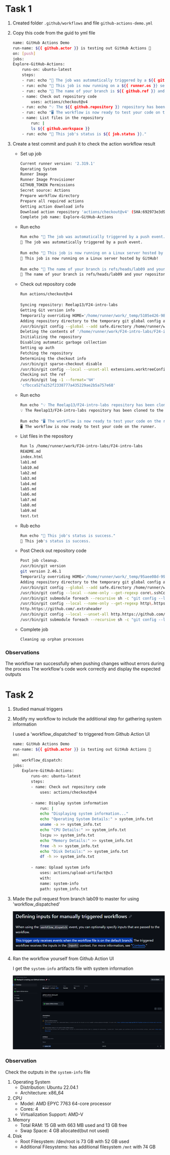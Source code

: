 # Task 1

1. Created folder `.github/workflows` and file `github-actions-demo.yml`
2. Copy this code from the guid to yml file
    ```sh
    name: GitHub Actions Demo
    run-name: ${{ github.actor }} is testing out GitHub Actions 🚀
    on: [push]
    jobs:
    Explore-GitHub-Actions:
        runs-on: ubuntu-latest
        steps:
        - run: echo "🎉 The job was automatically triggered by a ${{ github.event_name }} event."
        - run: echo "🐧 This job is now running on a ${{ runner.os }} server hosted by GitHub!"
        - run: echo "🔎 The name of your branch is ${{ github.ref }} and your repository is ${{ github.repository }}."
        - name: Check out repository code
            uses: actions/checkout@v4
        - run: echo "💡 The ${{ github.repository }} repository has been cloned to the runner."
        - run: echo "🖥️ The workflow is now ready to test your code on the runner."
        - name: List files in the repository
            run: |
            ls ${{ github.workspace }}
        - run: echo "🍏 This job's status is ${{ job.status }}."

    ```
3. Create a test commit and push it to check the action workflow result

    - Set up job
        ```sh
        Current runner version: '2.319.1'
        Operating System
        Runner Image
        Runner Image Provisioner
        GITHUB_TOKEN Permissions
        Secret source: Actions
        Prepare workflow directory
        Prepare all required actions
        Getting action download info
        Download action repository 'actions/checkout@v4' (SHA:692973e3d937129bcbf40652eb9f2f61becf3332)
        Complete job name: Explore-GitHub-Actions
        ```

    - Run echo

        ```sh
        Run echo "🎉 The job was automatically triggered by a push event."
        🎉 The job was automatically triggered by a push event.

        Run echo "🐧 This job is now running on a Linux server hosted by GitHub!"
        🐧 This job is now running on a Linux server hosted by GitHub!

        Run echo "🔎 The name of your branch is refs/heads/lab09 and your repository is Reelap13/F24-intro-labs."
        🔎 The name of your branch is refs/heads/lab09 and your repository is Reelap13/F24-intro-labs.
        ```

    - Check out repository code

        ```sh
        Run actions/checkout@v4

        Syncing repository: Reelap13/F24-intro-labs
        Getting Git version info
        Temporarily overriding HOME='/home/runner/work/_temp/5105e426-986f-40e4-b4f4-999082763bb4' before making global git config changes
        Adding repository directory to the temporary git global config as a safe directory
        /usr/bin/git config --global --add safe.directory /home/runner/work/F24-intro-labs/F24-intro-labs
        Deleting the contents of '/home/runner/work/F24-intro-labs/F24-intro-labs'
        Initializing the repository
        Disabling automatic garbage collection
        Setting up auth
        Fetching the repository
        Determining the checkout info
        /usr/bin/git sparse-checkout disable
        /usr/bin/git config --local --unset-all extensions.worktreeConfig
        Checking out the ref
        /usr/bin/git log -1 --format='%H'
        'cfbcca52fa252f2338777a435229ae2b5a757e68'
        ```

    - Run echo

        ```sh
        Run echo "💡 The Reelap13/F24-intro-labs repository has been cloned to the runner."
        💡 The Reelap13/F24-intro-labs repository has been cloned to the runner.
        
        Run echo "🖥️ The workflow is now ready to test your code on the runner."
        🖥️ The workflow is now ready to test your code on the runner.
        ```

    - List files in the repository

        ```sh
        Run ls /home/runner/work/F24-intro-labs/F24-intro-labs
        README.md
        index.html
        lab1.md
        lab10.md
        lab2.md
        lab3.md
        lab4.md
        lab5.md
        lab6.md
        lab7.md
        lab8.md
        lab9.md
        test.txt
        ```

    - Rub echo

        ``` sh
        Run echo "🍏 This job's status is success."
        🍏 This job's status is success.
        ```

    - Post Check out repository code

        ```sh
        Post job cleanup.
        /usr/bin/git version
        git version 2.46.1
        Temporarily overriding HOME='/home/runner/work/_temp/95aee08d-9987-4feb-8ac5-4dfbf134b9eb' before making global git config changes
        Adding repository directory to the temporary git global config as a safe directory
        /usr/bin/git config --global --add safe.directory /home/runner/work/F24-intro-labs/F24-intro-labs
        /usr/bin/git config --local --name-only --get-regexp core\.sshCommand
        /usr/bin/git submodule foreach --recursive sh -c "git config --local --name-only --get-regexp 'core\.sshCommand' && git config --local --unset-all 'core.sshCommand' || :"
        /usr/bin/git config --local --name-only --get-regexp http\.https\:\/\/github\.com\/\.extraheader
        http.https://github.com/.extraheader
        /usr/bin/git config --local --unset-all http.https://github.com/.extraheader
        /usr/bin/git submodule foreach --recursive sh -c "git config --local --name-only --get-regexp 'http\.https\:\/\/github\.com\/\.extraheader' && git config --local --unset-all 'http.https://github.com/.extraheader' || :"
        ```

    - Complete job

        ```sh
        Cleaning up orphan processes
        ```

### Observations

The workflow ran successfully when pushing changes without errors during the process
The workflow's code work correctly and display the expected outputs

# Task 2

1. Studied manual triggers
2. Modify my workflow to include the additional step for gathering system information

    I used a 'workflow_dispatched' to triggered from Github Action UI

    ```sh
    name: GitHub Actions Demo
    run-name: ${{ github.actor }} is testing out GitHub Actions 🚀
    on:  
        workflow_dispatch:
    jobs:
        Explore-GitHub-Actions:
            runs-on: ubuntu-latest
            steps:
            - name: Check out repository code
                uses: actions/checkout@v4

            - name: Display system information
                run: |
                echo "Displaying system information..."
                echo "Operating System Details:" > system_info.txt
                uname -a >> system_info.txt
                echo "CPU Details:" >> system_info.txt
                lscpu >> system_info.txt
                echo "Memory Details:" >> system_info.txt
                free -h >> system_info.txt
                echo "Disk Details:" >> system_info.txt
                df -h >> system_info.txt

            - name: Upload system info
                uses: actions/upload-artifact@v3
                with:
                name: system-info
                path: system_info.txt
    ```
3. Made the pull request from branch lab09 to master for using 'workflow_dispatched'

    ![alt text](image.png)

4. Ran the workflow yourself from Github Action UI

    I get the `system-info` artifacts file with system information

    ![alt text](image-1.png)

### Observation

Check the outputs in the `system-info` file

1. Operating System
    - Distribution: Ubuntu 22.04.1
    - Architecture: x86_64
2. CPU
    - Model: AMD EPYC 7763 64-core processor
    - Cores: 4
    - Virtualization Support: AMD-V
3. Memory
    - Total RAM: 15 GB with 663 MB used and 13 GB free
    - Swap Space: 4 GB allocated(but not used)
4. Disk
    - Root Filesystem: /dev/root is 73 GB with 52 GB used
    - Additional Filesystems: has additional filesystem `/mnt` with 74 GB